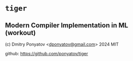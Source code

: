 # `tiger`
## Modern Compiler Implementation in ML (workout)

(c) Dmitry Ponyatov <<dponyatov@gmail.com>> 2024 MIT

github: https://github.com/ponyatov/tiger
